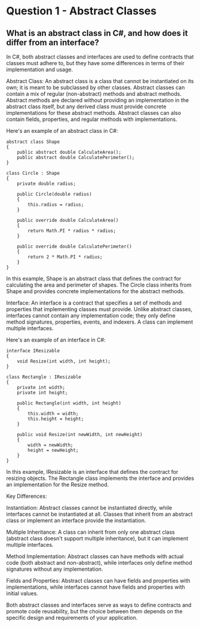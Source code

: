 # Question 1 - Abstract Classes

## What is an abstract class in C#, and how does it differ from an interface?

In C#, both abstract classes and interfaces are used to define contracts that classes must adhere to, but they have some differences in terms of their implementation and usage.

Abstract Class:
An abstract class is a class that cannot be instantiated on its own; it is meant to be subclassed by other classes. Abstract classes can contain a mix of regular (non-abstract) methods and abstract methods. Abstract methods are declared without providing an implementation in the abstract class itself, but any derived class must provide concrete implementations for these abstract methods. Abstract classes can also contain fields, properties, and regular methods with implementations.

Here's an example of an abstract class in C#:

```
abstract class Shape
{
    public abstract double CalculateArea();
    public abstract double CalculatePerimeter();
}

class Circle : Shape
{
    private double radius;

    public Circle(double radius)
    {
        this.radius = radius;
    }

    public override double CalculateArea()
    {
        return Math.PI * radius * radius;
    }

    public override double CalculatePerimeter()
    {
        return 2 * Math.PI * radius;
    }
}

```

In this example, Shape is an abstract class that defines the contract for calculating the area and perimeter of shapes. The Circle class inherits from Shape and provides concrete implementations for the abstract methods.

Interface:
An interface is a contract that specifies a set of methods and properties that implementing classes must provide. Unlike abstract classes, interfaces cannot contain any implementation code; they only define method signatures, properties, events, and indexers. A class can implement multiple interfaces.

Here's an example of an interface in C#:

```
interface IResizable
{
    void Resize(int width, int height);
}

class Rectangle : IResizable
{
    private int width;
    private int height;

    public Rectangle(int width, int height)
    {
        this.width = width;
        this.height = height;
    }

    public void Resize(int newWidth, int newHeight)
    {
        width = newWidth;
        height = newHeight;
    }
}

```
In this example, IResizable is an interface that defines the contract for resizing objects. The Rectangle class implements the interface and provides an implementation for the Resize method.

Key Differences:

Instantiation: Abstract classes cannot be instantiated directly, while interfaces cannot be instantiated at all. Classes that inherit from an abstract class or implement an interface provide the instantiation.

Multiple Inheritance: A class can inherit from only one abstract class (abstract class doesn't support multiple inheritance), but it can implement multiple interfaces.

Method Implementation: Abstract classes can have methods with actual code (both abstract and non-abstract), while interfaces only define method signatures without any implementation.

Fields and Properties: Abstract classes can have fields and properties with implementations, while interfaces cannot have fields and properties with initial values.

Both abstract classes and interfaces serve as ways to define contracts and promote code reusability, but the choice between them depends on the specific design and requirements of your application.
